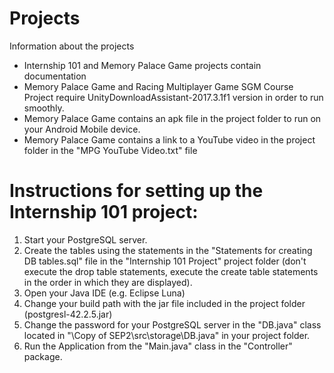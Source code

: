 # Projects
  Information about the projects
  - Internship 101 and Memory Palace Game projects contain documentation
  - Memory Palace Game and Racing Multiplayer Game SGM Course Project require UnityDownloadAssistant-2017.3.1f1 version in order to run smoothly.
  - Memory Palace Game contains an apk file in the project folder to run on your Android Mobile device.
  - Memory Palace Game contains a link to a YouTube video in the project folder in the "MPG YouTube Video.txt" file
  

 # Instructions for setting up the Internship 101 project:
  
  1. Start your PostgreSQL server.
  2. Create the tables using the statements in the "Statements for creating DB tables.sql" file in the "Internship 101 Project" project folder (don't execute the drop table statements, execute the create table statements in the order in which they are displayed).
  3. Open your Java IDE (e.g. Eclipse Luna)
  4. Change your build path with the jar file included in the project folder (postgresl-42.2.5.jar)
  5. Change the password for your PostgreSQL server in the "DB.java" class located in "\Copy of SEP2\src\storage\DB.java" in your project folder.
  6. Run the Application from the "Main.java" class in the "Controller" package.
